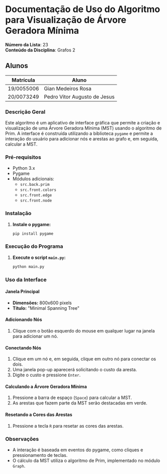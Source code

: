 # Documentação de Uso do Algoritmo para Visualização de Árvore Geradora Mínima

**Número da Lista**: 23<br>
**Conteúdo da Disciplina**: Grafos 2<br>

## Alunos
|Matrícula | Aluno |
| -- | -- |
| 19/0055006  |  Gian Medeiros Rosa |
| 20/0073249  |  Pedro Vitor Augusto de Jesus |

### Descrição Geral

Este algoritmo é um aplicativo de interface gráfica que permite a criação e visualização de uma Árvore Geradora Mínima (MST) usando o algoritmo de Prim. A interface é construída utilizando a biblioteca `pygame` e permite a interação do usuário para adicionar nós e arestas ao grafo e, em seguida, calcular a MST.

### Pré-requisitos

- Python 3.x
- Pygame
- Módulos adicionais:
  - `src.back.prim`
  - `src.front.colors`
  - `src.front.edge`
  - `src.front.node`

### Instalação

1. **Instale o pygame:**
   ```sh
   pip install pygame
   ```

### Execução do Programa

1. **Execute o script `main.py`:**
   ```sh
   python main.py
   ```

### Uso da Interface

#### Janela Principal

- **Dimensões:** 800x600 pixels
- **Título:** "Minimal Spanning Tree"

#### Adicionando Nós

1. Clique com o botão esquerdo do mouse em qualquer lugar na janela para adicionar um nó.

#### Conectando Nós

1. Clique em um nó e, em seguida, clique em outro nó para conectar os dois.
2. Uma janela pop-up aparecerá solicitando o custo da aresta.
3. Digite o custo e pressione `Enter`.

#### Calculando a Árvore Geradora Mínima

1. Pressione a barra de espaço (`Space`) para calcular a MST.
2. As arestas que fazem parte da MST serão destacadas em verde.

#### Resetando a Cores das Arestas

1. Pressione a tecla `R` para resetar as cores das arestas.


### Observações

- A interação é baseada em eventos do pygame, como cliques e pressionamento de teclas.
- O cálculo da MST utiliza o algoritmo de Prim, implementado no módulo `Graph`.
